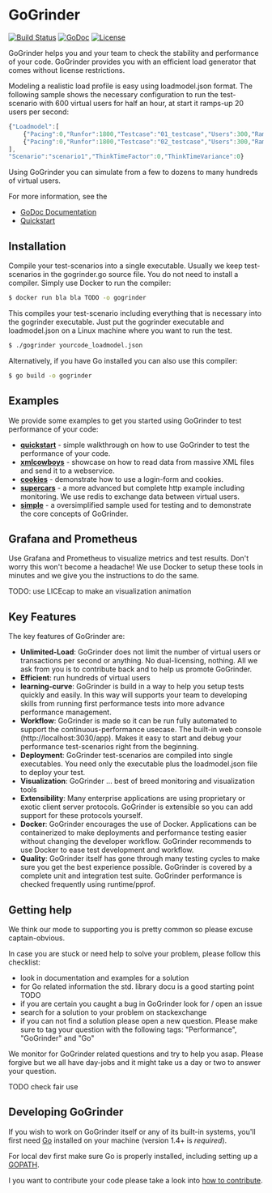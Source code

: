 GoGrinder
==============

[![Build Status](https://drone.io/github.com/finklabs/GoGrinder/status.png)](https://drone.io/github.com/finklabs/GoGrinder/latest)
[![GoDoc](https://godoc.org/github.com/finklabs/GoGrinder?status.svg)](https://godoc.org/github.com/finklabs/GoGrinder/gogrinder)
[![License](http://img.shields.io/badge/license-MIT-yellowgreen.svg)](MIT_LICENSE)

GoGrinder helps you and your team to check the stability and performance of your code. GoGrinder provides you with an efficient load generator that comes without license restrictions.

Modeling a realistic load profile is easy using loadmodel.json format. The following sample shows the necessary configuration to run the test-scenario with 600 virtual users for half an hour, at start it ramps-up 20 users per second:

```javascript
{"Loadmodel":[
	{"Pacing":0,"Runfor":1800,"Testcase":"01_testcase","Users":300,"Rampup":0.1},
	{"Pacing":0,"Runfor":1800,"Testcase":"02_testcase","Users":300,"Rampup":0.1}
],
"Scenario":"scenario1","ThinkTimeFactor":0,"ThinkTimeVariance":0}
```

Using GoGrinder you can simulate from a few to dozens to many hundreds of virtual users.

For more information, see the

* [GoDoc Documentation](https://godoc.org/github.com/finklabs/GoGrinder/gogrinder)
* [Quickstart](docu/quickstart.md)


## Installation

Compile your test-scenarios into a single executable. Usually we keep test-scenarios in the gogrinder.go source file. You do not need to install a compiler. Simply use Docker to run the compiler:

```sh
$ docker run bla bla TODO -o gogrinder
```

This compiles your test-scenario including everything that is necessary into the gogrinder executable. Just put the gogrinder executable and loadmodel.json on a Linux machine where you want to run the test.

```sh
$ ./gogrinder yourcode_loadmodel.json
```

Alternatively, if you have Go installed you can also use this compiler:

```sh
$ go build -o gogrinder
```


## Examples

We provide some examples to get you started using GoGrinder to test performance of your code:

* [**quickstart**](quickstart/README.md) - simple walkthrough on how to use GoGrinder to test the performance of your code.
* [**xmlcowboys**](xmlcowboys/README.md) - showcase on how to read data from massive XML files and send it to a webservice.
* [**cookies**](cookies/README.md) - demonstrate how to use a login-form and cookies.
* [**supercars**](supercars/README.md) - a more advanced but complete http example including monitoring. We use redis to exchange data between virtual users.
* [**simple**](simple/README.md) - a oversimplified sample used for testing and to demonstrate the core concepts of GoGrinder.


## Grafana and Prometheus

Use Grafana and Prometheus to visualize metrics and test results. Don't worry this won't become a headache! We use Docker to setup these tools in minutes and we give you the instructions to do the same.

TODO: use LICEcap to make an visualization animation


## Key Features

The key features of GoGrinder are:

* **Unlimited-Load**: GoGrinder does not limit the number of virtual users or transactions per second or anything. No dual-licensing, nothing. All we ask from you is to contribute back and to help us promote GoGrinder. 
* **Efficient**: run hundreds of virtual users
* **learning-curve**: GoGrinder is build in a way to help you setup tests quickly and easily. In this way will supports your team to developing skills from running first performance tests into more advance performance management. 
* **Workflow**: GoGrinder is made so it can be run fully automated to support the continuous-performance usecase. The built-in web console (http://localhost:3030/app). Makes it easy to start and debug your performance test-scenarios right from the beginning.
* **Deployment**: GoGrinder test-scenarios are compiled into single executables. You need only the executable plus the loadmodel.json file to deploy your test.
* **Visualization**: GoGrinder ... best of breed monitoring and visualization tools
* **Extensibility**: Many enterprise applications are using proprietary or exotic client server protocols. GoGrinder is extensible so you can add support for these protocols yourself.
* **Docker**: GoGrinder encourages the use of Docker. Applications can be containerized
  to make deployments and performance testing easier without changing the developer
  workflow. GoGrinder recommends to use Docker to ease test development and workflow.
* **Quality**: GoGrinder itself has gone through many testing cycles to make sure you get the best experience possible. GoGrinder is covered by a complete unit and integration test suite. GoGrinder performance is checked frequently using runtime/pprof.


## Getting help

We think our mode to supporting you is pretty common so please excuse captain-obvious.

In case you are stuck or need help to solve your problem, please follow this checklist:

* look in documentation and examples for a solution
* for Go related information the std. library docu is a good starting point TODO
* if you are certain you caught a bug in GoGrinder look for / open an issue
* search for a solution to your problem on stackexchange
* if you can not find a solution please open a new question. Please make sure to tag your question with the following tags: "Performance", "GoGrinder" and "Go"

We monitor for GoGrinder related questions and try to help you asap. Please forgive but we all have day-jobs and it might take us a day or two to answer your question.

TODO check fair use


## Developing GoGrinder

If you wish to work on GoGrinder itself or any of its built-in systems,
you'll first need [Go](https://www.golang.org) installed on your
machine (version 1.4+ is *required*).

For local dev first make sure Go is properly installed, including setting up a
[GOPATH](https://golang.org/doc/code.html#GOPATH).

I you want to contribute your code please take a look into [how to contribute](docu/contributing.md).
